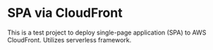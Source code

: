 # SPA via CloudFront

This is a test project to deploy single-page application (SPA) to AWS CloudFront. Utilizes serverless framework.
